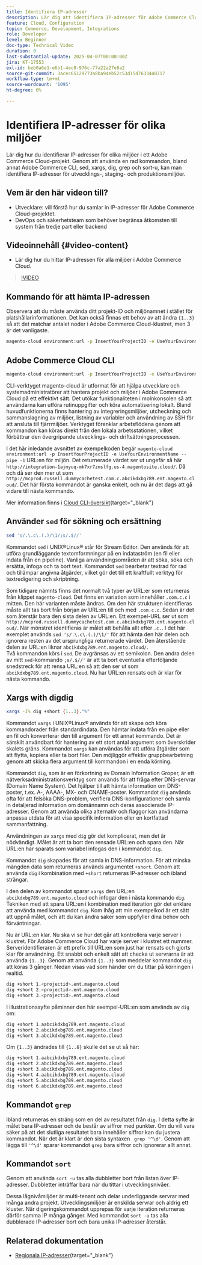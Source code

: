 ```yaml
---
title: Identifiera IP-adresser
description: Lär dig att identifiera IP-adresser för Adobe Commerce Cloud-miljöer för att förbättra säkerheten och effektivisera serverkommunikationen
feature: Cloud, Configuration
topic: Commerce, Development, Integrations
role: Developer
level: Beginner
doc-type: Technical Video
duration: 0
last-substantial-update: 2025-04-07T00:00:00Z
jira: KT-17553
exl-id: beb0a6e1-e6b1-4ec0-976c-77a22a27e8a2
source-git-commit: 3acec65129773a8ba94eb52c53d15d7633440717
workflow-type: tm+mt
source-wordcount: '1095'
ht-degree: 0%

---
```


# Identifiera IP-adresser för olika miljöer

Lär dig hur du identifierar IP-adresser för olika miljöer i ett Adobe Commerce Cloud-projekt. Genom att använda en rad kommandon, bland annat Adobe Commerce CLI, sed, xargs, dig, grep och sort-u, kan man identifiera IP-adresser för utvecklings-, staging- och produktionsmiljöer.

## Vem är den här videon till?

* Utvecklare: vill förstå hur du samlar in IP-adresser för Adobe Commerce Cloud-projektet.
* DevOps och säkerhetsteam som behöver begränsa åtkomsten till system från tredje part eller backend

## Videoinnehåll {#video-content}

* Lär dig hur du hittar IP-adressen för alla miljöer i Adobe Commerce Cloud.

>[!VIDEO](https://video.tv.adobe.com/v/3457493/?learn=on)

## Kommando för att hämta IP-adressen

Observera att du måste använda ditt projekt-ID och miljönamnet i stället för platshållarinformationen.  Det kan också finnas ett behov av att ändra `{1..3}` så att det matchar antalet noder i Adobe Commerce Cloud-klustret, men 3 är det vanligaste.

```bash
magento-cloud environment:url -p InsertYourProjectID -e UseYourEnvironmentName --pipe -1 | sed 's/.\.c\.(.)/\1/;s/.$//' | xargs -I% dig +short {1..3}."%" | grep '^\d' | sort -u
```

## Adobe Commerce Cloud CLI

```bash
magento-cloud environment:url -p InsertYourProjectID -e UseYourEnvironmentName --pipe -1
```

CLI-verktyget magento-cloud är utformat för att hjälpa utvecklare och systemadministratörer att hantera projekt och miljöer i Adobe Commerce Cloud på ett effektivt sätt. Det utökar funktionaliteten i molnkonsolen så att användarna kan utföra rutinuppgifter och köra automatisering lokalt. Bland huvudfunktionerna finns hantering av integreringsmiljöer, utcheckning och sammanslagning av miljöer, listning av variabler och användning av SSH för att ansluta till fjärrmiljöer. Verktyget förenklar arbetsflödena genom att kommandon kan köras direkt från den lokala arbetsstationen, vilket förbättrar den övergripande utvecklings- och driftsättningsprocessen.

I det här inledande avsnittet av exempelkoden begär `magento-cloud environment:url -p InsertYourProjectID -e UseYourEnvironmentName --pipe -1` URL:en för miljön. Det returnerade värdet ser ut ungefär så här `http://integration-1ajmyuq-mk7xr7zmslfg.us-4.magentosite.cloud/`. Då och då ser den mer ut som `http://mcprod.russell.dummycachetest.com.c.abcikdxbg789.ent.magento.cloud/`.  Det här första kommandot är ganska enkelt, och nu är det dags att gå vidare till nästa kommando.

Mer information finns i [Cloud CLI-översikt](https://experienceleague.adobe.com/sv/docs/commerce-on-cloud/user-guide/dev-tools/cloud-cli/cloud-cli-overview){target="_blank"}

## Använder `sed` för sökning och ersättning

```bash
sed 's/.\.c\.(.)/\1/;s/.$//'
```

Kommandot `sed` i UNIX®Linux® står för Stream Editor. Den används för att utföra grundläggande textomformningar på en indataström (en fil eller indata från en pipeline). Vanliga användningsområden är att söka, söka och ersätta, infoga och ta bort text. Kommandot `sed` bearbetar textrad för rad och tillämpar angivna åtgärder, vilket gör det till ett kraftfullt verktyg för textredigering och skriptning.

Som tidigare nämnts finns det normalt två typer av URL:er som returneras från klippet `magento-cloud`. Det finns en variation som innehåller `.com.c.c` i mitten. Den här varianten måste ändras. Om den här strukturen identifieras måste allt tas bort från början av URL:en till och med `.com.c.c`.  Sedan är det som återstår bara den sista delen av URL:en. Ett exempel-URL ser ut som `http://mcprod.russell.dummycachetest.com.c.abcikdxbg789.ent.magento.cloud/`.  När mönstret identifieras är målet att behålla allt efter `.c.`.  I det här exemplet används `sed 's/.\.c\.(.)/\1/'` för att hämta den här delen och ignorera resten av det ursprungliga returnerade värdet. Den återstående delen av URL:en liknar `abcikdxbg789.ent.magento.cloud/`.\
Två kommandon körs i `sed`. De avgränsas av ett semikolon. Den andra delen av mitt `sed`-kommando `;s/.$//'` är att ta bort eventuella efterföljande snedstreck för att rensa URL:en så att den ser ut som `abcikdxbg789.ent.magento.cloud`.  Nu har URL:en rensats och är klar för nästa kommando.

## Xargs with digdig

```bash
xargs -I% dig +short {1..3}."%"
```

Kommandot `xargs` i UNIX®Linux® används för att skapa och köra kommandorader från standardindata. Den hämtar indata från en pipe eller en fil och konverterar den till argument för ett annat kommando. Det är särskilt användbart för hantering av ett stort antal argument som överskrider skalets gräns. Kommandot `xargs` kan användas för att utföra åtgärder som att flytta, kopiera eller ta bort filer. Den möjliggör effektiv gruppbearbetning genom att skicka flera argument till kommandon i en enda körning.

Kommandot `dig`, som är en förkortning av Domain Information Groper, är ett nätverksadministrationsverktyg som används för att fråga efter DNS-servrar (Domain Name System). Det hjälper till att hämta information om DNS-poster, t.ex. A-, AAAA-, MX- och CNAME-poster. Kommandot `dig` används ofta för att felsöka DNS-problem, verifiera DNS-konfigurationer och samla in detaljerad information om domännamn och deras associerade IP-adresser. Genom att använda olika alternativ och flaggor kan användarna anpassa utdata för att visa specifik information eller en kortfattad sammanfattning.

Användningen av `xargs` med `dig` gör det komplicerat, men det är nödvändigt. Målet är att ta bort den rensade URL:en och spara den.  När URL:en har sparats som variabel infogas den i kommandot `dig`.

Kommandot `dig` skapades för att samla in DNS-information. För att minska mängden data som returneras används argumentet `+short`. Genom att använda `dig` i kombination med `+short` returneras IP-adresser och ibland strängar.

I den delen av kommandot sparar `xargs` den URL:en `abcikdxbg789.ent.magento.cloud` och infogar den i nästa kommando `dig`. Tekniken med att spara URL:en i kombination med iteration gör det enklare att använda med kommandot `dig`. Kom ihåg att min exempelkod är ett sätt att uppnå målet, och att du kan ändra saker som uppfyller dina behov och förväntningar.

Nu är URL:en klar. Nu ska vi se hur det går att kontrollera varje server i klustret. För Adobe Commerce Cloud har varje server i klustret ett nummer. Serveridentifieraren är ett prefix till URL:en som just har rensats och gjorts klar för användning. Ett snabbt och enkelt sätt att checka ut servrarna är att använda `{1..3}`. Genom att använda `{1..3}` som meddelar kommandot `dig` att köras 3 gånger. Nedan visas vad som händer om du tittar på körningen i realtid.

```bash
dig +short 1.<projectid>.ent.magento.cloud
dig +short 2.<projectid>.ent.magento.cloud
dig +short 3.<projectid>.ent.magento.cloud
```

I illustrationssyfte påminner den här exempel-URL:en som används av `dig` om:

```bash
dig +short 1.aabcikdxbg789.ent.magento.cloud
dig +short 2.abcikdxbg789.ent.magento.cloud
dig +short 3.abcikdxbg789.ent.magento.cloud
```

Om `{1..3}` ändrades till `{1..6}` skulle det se ut så här:

```bash
dig +short 1.aabcikdxbg789.ent.magento.cloud
dig +short 2.abcikdxbg789.ent.magento.cloud
dig +short 3.abcikdxbg789.ent.magento.cloud
dig +short 4.aabcikdxbg789.ent.magento.cloud
dig +short 5.abcikdxbg789.ent.magento.cloud
dig +short 6.abcikdxbg789.ent.magento.cloud
```

## Kommandot `grep`

Ibland returneras en sträng som en del av resultatet från `dig`. I detta syfte är målet bara IP-adresser och de består av siffror med punkter. Om du vill vara säker på att det slutliga resultatet bara innehåller siffror kan du justera kommandot. När det är klart är den sista syntaxen ` grep '^\d'`.  Genom att lägga till `'^\d'` sparar kommandot `grep` bara siffror och ignorerar allt annat.

## Kommandot `sort`

Genom att använda `sort -u` tas alla dubbletter bort från listan över IP-adresser. Dubbletter inträffar bara när du tittar i utvecklingsnivåer.

Dessa lågnivåmiljöer är multi-tenant och delar underliggande servrar med många andra projekt. Utvecklingsmiljöer är enskilda servrar och aldrig ett kluster. När digeringskommandot upprepas för varje iteration returneras därför samma IP många gånger. Med kommandot `sort -u` tas alla dubblerade IP-adresser bort och bara unika IP-adresser återstår.



## Relaterad dokumentation

* [Regionala IP-adresser](https://experienceleague.adobe.com/en/docs/commerce-on-cloud/user-guide/project/regional-ip-addresses|https://experienceleague.adobe.com/en/docs/commerce-on-cloud/user-guide/project/regional-ip-addresses){target="_blank"}
